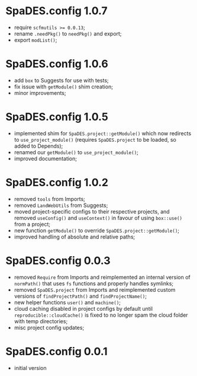 # SpaDES.config 1.0.7

* require `scfmutils >= 0.0.13`;
* rename `.needPkg()` to `needPkg()` and export;
* export `modList()`;

# SpaDES.config 1.0.6

* add `box` to Suggests for use with tests;
* fix issue with `getModule()` shim creation;
* minor improvements;

# SpaDES.config 1.0.5

* implemented shim for `SpaDES.project::getModule()` which now redirects to `use_project_module()` (requires `SpaDES.project` to be loaded, so added to Depends);
* renamed our `getModule()` to `use_project_module()`;
* improved documentation;

# SpaDES.config 1.0.2

* removed `tools` from Imports;
* removed `LandWebUtils` from Suggests;
* moved project-specific configs to their respective projects, and removed `useConfig()` and `useContext()` in favour of using `box::use()` from a project;
* new function `getModule()` to override `SpaDES.project::getModule()`;
* improved handling of absolute and relative paths;

# SpaDES.config 0.0.3

* removed `Require` from Imports and reimplemented an internal version of `normPath()` that uses `fs` functions and properly handles symlinks;
* removed `SpaDES.project` from Imports and reimplemented custom versions of `findProjectPath()` and `findProjectName()`;
* new helper functions `user()` and `machine()`;
* cloud caching disabled in project configs by default until `reproducible::cloudCache()` is fixed to no longer spam the cloud folder with temp directories;
* misc project config updates;

# SpaDES.config 0.0.1

* initial version
